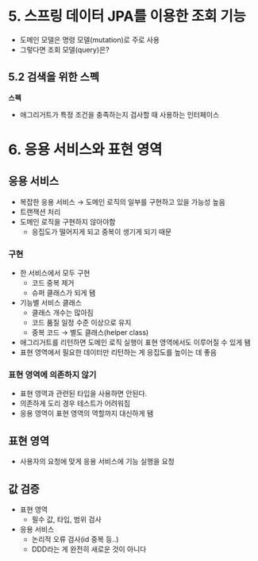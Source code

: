 # 5. 스프링 데이터 JPA를 이용한 조회 기능

- 도메인 모델은 명령 모델(mutation)로 주로 사용
- 그렇다면 조회 모델(query)은?

## 5.2 검색을 위한 스펙

**스펙**

- 애그리거트가 특정 조건을 충족하는지 검사할 때 사용하는 인터페이스

# 6. 응용 서비스와 표현 영역

## 응용 서비스

- 복잡한 응용 서비스 → 도메인 로직의 일부를 구현하고 있을 가능성 높음
- 트랜잭션 처리
- 도메인 로직을 구현하지 않아야함
  - 응집도가 떨어지게 되고 중복이 생기게 되기 때문

### 구현

- 한 서비스에서 모두 구현
  - 코드 중복 제거
  - 슈퍼 클래스가 되게 됌
- 기능별 서비스 클래스
  - 클래스 개수는 많아짐
  - 코드 품질 일정 수준 이상으로 유지
  - 중복 코드 → 별도 클래스(helper class)
- 애그리거트를 리턴하면 도메인 로직 실행이 표현 영역에서도 이루어질 수 있게 됌
- 표현 영역에서 필요한 데이터만 리턴하는 게 응집도를 높이는 데 좋음

### 표현 영역에 의존하지 않기

- 표현 영역과 관련된 타입을 사용하면 안된다.
- 의존하게 도리 경우 테스트가 어려워짐
- 응용 영역이 표현 영역의 역할까지 대신하게 됌

## 표현 영역

- 사용자의 요청에 맞게 응용 서비스에 기능 실행을 요청

## 값 검증

- 표현 영역
  - 필수 값, 타입, 범위 검사
- 응용 서비스
  - 논리적 오류 검사(id 중복 등..)
  - DDD라는 게 완전히 새로운 것이 아니다

